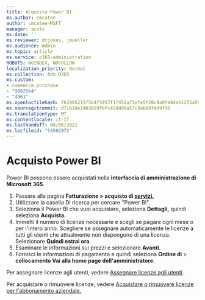 ```yaml
---
title: Acquisto Power BI
ms.author: cmcatee
author: cmcatee-MSFT
manager: scotv
ms.date: ''
ms.reviewer: drjones, jmueller
ms.audience: Admin
ms.topic: article
ms.service: o365-administration
ROBOTS: NOINDEX, NOFOLLOW
localization_priority: Normal
ms.collection: Adm_O365
ms.custom:
- commerce_purchase
- "9002564"
- "4961"
ms.openlocfilehash: 762995215f5b4f5957f1f452a71efe5f20c9a9fe84ab1255a59fb7e67dda15fa
ms.sourcegitcommit: d71b18e1403859fbfc45ddd9a57c8ab68f4d9f96
ms.translationtype: MT
ms.contentlocale: it-IT
ms.lasthandoff: 08/06/2021
ms.locfileid: "54502972"
---
```

# <a name="purchase-power-bi"></a>Acquisto Power BI

Power BI possono essere acquistati nella **interfaccia di amministrazione di Microsoft 365**.

1. Passare alla pagina **Fatturazione > acquisto di [servizi.](https://go.microsoft.com/fwlink/p/?linkid=868433)**
2. Utilizzare la casella Di ricerca per cercare "Power BI".
3. Seleziona il Power BI che vuoi acquistare, seleziona **Dettagli,** quindi seleziona **Acquista.**
4. Immetti il numero di licenze necessarie e scegli se pagare ogni mese o per l'intero anno. Scegliere se assegnare automaticamente le licenze a tutti gli utenti che attualmente non dispongono di una licenza. Selezionare **Quindi estrai ora**.
5. Esaminare le informazioni sui prezzi e selezionare **Avanti**.
6. Fornisci le informazioni di pagamento e quindi seleziona **Ordine di**  >  **collocamento Vai alla home page dell'amministratore.**

Per assegnare licenze agli utenti, vedere [Assegnare licenze agli utenti](/microsoft-365/admin/manage/assign-licenses-to-users).

Per acquistare o rimuovere licenze, vedere [Acquistare o rimuovere licenze per l'abbonamento aziendale.](/microsoft-365/commerce/licenses/buy-licenses)